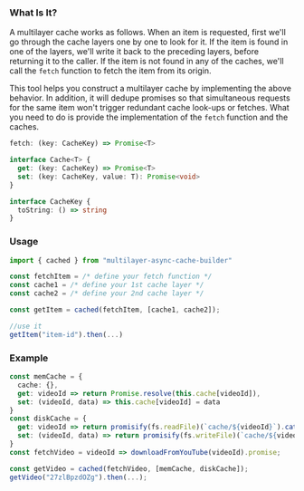 ### What Is It?

A multilayer cache works as follows.  When an item is requested, first we'll go through the cache layers one by one to look for it.  If the item is found in one of the layers, we'll write it back to the preceding layers, before returning it to the caller.  If the item is not found in any of the caches, we'll call the `fetch` function to fetch the item from its origin.

This tool helps you construct a multilayer cache by implementing the above behavior.  In addition, it will dedupe promises so that simultaneous requests for the same item won't trigger redundant cache look-ups or fetches.  What you need to do is provide the implementation of the `fetch` function and the caches.

```typescript
fetch: (key: CacheKey) => Promise<T>

interface Cache<T> {
  get: (key: CacheKey) => Promise<T>
  set: (key: CacheKey, value: T): Promise<void>
}

interface CacheKey {
  toString: () => string
}
```


### Usage

```typescript
import { cached } from "multilayer-async-cache-builder"

const fetchItem = /* define your fetch function */
const cache1 = /* define your 1st cache layer */
const cache2 = /* define your 2nd cache layer */

const getItem = cached(fetchItem, [cache1, cache2]);

//use it
getItem("item-id").then(...)
```


### Example
```typescript
const memCache = {
  cache: {},
  get: videoId => return Promise.resolve(this.cache[videoId]),
  set: (videoId, data) => this.cache[videoId] = data
}
const diskCache = {
  get: videoId => return promisify(fs.readFile)(`cache/${videoId}`).catch(err => undefined),
  set: (videoId, data) => return promisify(fs.writeFile)(`cache/${videoId}`, data)
}
const fetchVideo = videoId => downloadFromYouTube(videoId).promise;

const getVideo = cached(fetchVideo, [memCache, diskCache]);
getVideo("27zlBpzdOZg").then(...);
```

